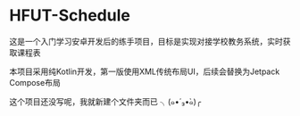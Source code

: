 # HFUT-Schedule
这是一个入门学习安卓开发后的练手项目，目标是实现对接学校教务系统，实时获取课程表
 
本项目采用纯Kotlin开发，第一版使用XML传统布局UI，后续会替换为Jetpack Compose布局
 
这个项目还没写呢，我就新建个文件夹而已 ╮(๑•́ ₃•̀๑)╭
